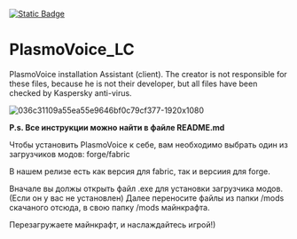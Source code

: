 [![Static Badge](https://img.shields.io/badge/-LITECRAFT-090909?style=for-the-badge&logo=ubuntu&logoColor=27A0D9)](https://www.litecraft.site)
# PlasmoVoice_LC
PlasmoVoice installation Assistant (client). The creator is not responsible for these files, because he is not their developer, but all files have been checked by Kaspersky anti-virus.

![036c31109a55ea55e9646bf0c79cf377-1920x1080](https://github.com/Zarlong/PlasmoVoice_LC/assets/79041818/5f4a9fe7-e6d6-4ad4-b384-002b2831a2d7)

**P.s. Все инструкции можно найти в файле README.md**

Чтобы установить PlasmoVoice к себе, вам необходимо выбрать один из загрузчиков модов: forge/fabric

В нашем релизе есть как версия для fabric, так и версиия для forge.

Вначале вы должы открыть файл .exe для установки загрузчика модов. (Если он у вас не установлен)
Далее переносите файлы из папки /mods скачаного отсюда, в свою папку /mods майнкрафта.

Перезагружаете майнкрафт, и наслаждайтесь игрой!)
